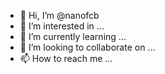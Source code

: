 - 👋 Hi, I’m @nanofcb
- 👀 I’m interested in ...
- 🌱 I’m currently learning ...
- 💞️ I’m looking to collaborate on ...
- 📫 How to reach me ...

<!---
nanofcb/nanofcb is a ✨ special ✨ repository because its `README.md` (this file) appears on your GitHub profile.
You can click the Preview link to take a look at your changes.
--->

